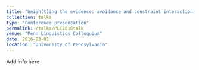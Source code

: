 ```yaml
---
title: "Weigh(t)ing the evidence: avoidance and constraint interaction in phonological development"
collection: talks
type: "Conference presentation"
permalink: /talks/PLC2016talk
venue: "Penn Linguistics Colloquium"
date: 2016-03-01
location: "University of Pennsylvania"
---
```


Add info here
